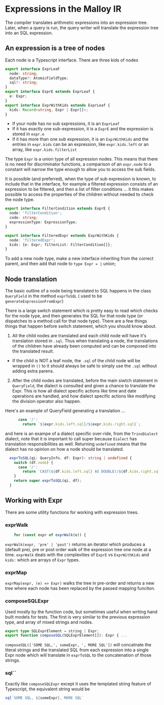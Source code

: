 # Expressions in the Malloy IR

The compiler translates arithmetic expressions into an expression tree. Later, when a query is run, the query writer will translate the expression tree into an SQL expression.

## An expression is a tree of nodes

Each node is a Typescript interface. There are three kids of nodes

```TypeScript
export interface ExprLeaF
  node: string;
  dataType?: AtomicFieldType;
  sql?: string;
}
export interface ExprE extends ExprLeaf {
  e: Expr;
}
export interface ExprWithKids extends ExprLeaf {
  kids: Record<string, Expr | Expr[]>;
}
```

* If your node has no sub sxpressions, it is an `ExprLeaf`
* If it has exactly one sub-expression, it is a `ExprE` and the expression is stored in `expr.e`
* If it has more than one sub expression, it is an `ExprWithKids` and the entries
  in `expr.kids` can be an expression, like `expr.kids.left` or an array, like `expr.kids.filterList`

The type `Expr` is a union type of all expression nodes. This means that there is no need for
discriminator functions, a comparison of an `expr.node` to a constant will narrow the type enough to
allow you to access the sub fields.

It is possible (and preferred), when the type of sub expression is known, to include that
in the interface, for example a filtered expression consists of an expression to be filtered,
and then a list of filter conditions ... it this makes possible to access
the properties of the children without needed to check the node type.

```TypeScript
export interface FilterCondition extends ExprE {
  node: 'filterCondition';
  code: string;
  expressionType: ExpressionType;
}

export interface FilteredExpr extends ExprWithKids {
  node: 'filteredExpr';
  kids: {e: Expr; filterList: FilterCondition[]};
}
```

To add a new node type, make a new interface inheriting from the correct parent,
and then add that node to `type Expr = |` union;

## Node translation

The basic outline of a node being translated to SQL happens in the class `QueryField` in the method `exprToSQL` ( used to be `generateExpressionFromExpr`)

There is a large switch statement which is pretty easy to read which checks for the node type, and then generates the SQL
for that node type (or dispatches to a method call for that node type). There are a few things things that happen before switch statement, which you should know about.

1) All the child nodes are translated and each child node will have it's translation stored in `.sql`. Thus when translating a node, the translations of the children have already been computed and can be composed into the translated result.
  * If the child is NOT a leaf node, the `.sql` of the
    child node will be wrapped in `()` to it should always be safe to simply use the `.sql` without
    adding extra parens.
2) After the child nodes are translated, before the main siwtch statement in `QueryField`, the dialect is consulted and given a chance to translate the Expr. This is how all dialect specific actions like time and date operations are handled, and how dialect specific actions like modifying the division operator also happen.

Here's an example of QueryField generating a translation ...

```TypeScript
      case '/':
        return `${expr.kids.left.sql}/${expr.kids.right.sql}`;
```

and here is an exampe of a dialect specific over-ride, from the `TrinoDialect` dialect, note that it is important
to call super because `Dialect` has translation
responsibilities as well. Returning `undefined` means that the dialect has no opinion on how a node should be translated.

```TypeScript
  exprToSQL(qi: QueryInfo, df: Expr): string | undefined {
    switch (df.node) {
      case '/':
        return `CAST(${df.kids.left.sql} AS DOUBLE)/${df.kids.right.sql}`;
    }
    return super.exprToSQL(qi, df);
  }
  ```

## Working with Expr

There are some utility functions for working with expression trees.

### exprWalk

```TypeScript
    for (const expr of exprWalk(e)) {
```

`exprWalk(expr, 'pre' | 'post')` returns an iterator which produces a (default pre), pre or post order walk
of the expression tree one node at a time. `exprWalk` deals with the
complexities of `ExprE` vs `ExprWithKids` and `kids:` which are
arrays of `Expr` types.

### exprMap

`exprMap(expr, (e) => Expr)` walks the tree in pre-order
and returns a new tree where each node has been replaced
by the passed mapping funciton.

### composeSQLExpr

Used mostly by the function code, but sometimes useful when writing hand built models for tests. The first is very similar to the previous expression type, and array of mixed strings and nodes.

```TypeScript
export type SQLExprElement = string | Expr;
export function composeSQL(SQLExprElement[]): Expr { ...
```

`composeSQL(['SOME SQL,', someExpr, ', MORE SQL'])` will concatnate the literal strings and the translated SQL from each expression into a single Expr node which will translate in `exprToSQL` to the concatenation of those strings.

### sql``

Exactly like `composeSQLExpr` except it uses the templated string feature of Typescript, the equivalent string would be

```TypeScript
sql`SOME SQL, ${someExpr}, MORE SQL`
```
